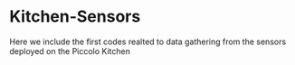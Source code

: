# Kitchen-Sensors
Here we include the first codes realted to data gathering from the sensors deployed on the Piccolo Kitchen
